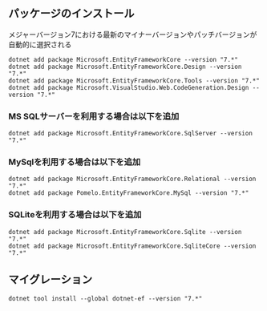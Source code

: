 

## パッケージのインストール
メジャーバージョン7における最新のマイナーバージョンやパッチバージョンが自動的に選択される

```
dotnet add package Microsoft.EntityFrameworkCore --version "7.*"
dotnet add package Microsoft.EntityFrameworkCore.Design --version "7.*"
dotnet add package Microsoft.EntityFrameworkCore.Tools --version "7.*" 
dotnet add package Microsoft.VisualStudio.Web.CodeGeneration.Design --version "7.*"
```

### MS SQLサーバーを利用する場合は以下を追加
```
dotnet add package Microsoft.EntityFrameworkCore.SqlServer --version "7.*" 
```

### MySqlを利用する場合は以下を追加
```
dotnet add package Microsoft.EntityFrameworkCore.Relational --version "7.*" 
dotnet add package Pomelo.EntityFrameworkCore.MySql --version "7.*"
```

### SQLiteを利用する場合は以下を追加

```
dotnet add package Microsoft.EntityFrameworkCore.Sqlite --version "7.*" 
dotnet add package Microsoft.EntityFrameworkCore.SqliteCore --version "7.*" 
```


## マイグレーション

```
dotnet tool install --global dotnet-ef --version "7.*"

```